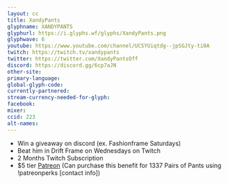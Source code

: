 ```yaml
---
layout: cc
title: XandyPants
glyphname: XANDYPANTS
glyphurl: https://i.glyphs.wf/glyphs/XandyPants.png
glyphwave: 6
youtube: https://www.youtube.com/channel/UCSYUiqtdg--jpSGJty-ti0A
twitch: https://twitch.tv/xandypants
twitter: https://twitter.com/XandyPantsOff
discord: https://discord.gg/6cp7aJN
other-site: 
primary-language: 
global-glyph-code: 
currently-partnered: 
stream-currency-needed-for-glyph: 
facebook: 
mixer: 
ccid: 223
alt-names: 
---
```

* Win a giveaway on discord (ex. Fashionframe Saturdays)
* Beat him in Drift Frame on Wednesdays on Twitch
* 2 Months Twitch Subscription
* $5 tier [Patreon](https://www.patreon.com/xandypants) (Can purchase this benefit for 1337 Pairs of Pants using !patreonperks [contact info])
